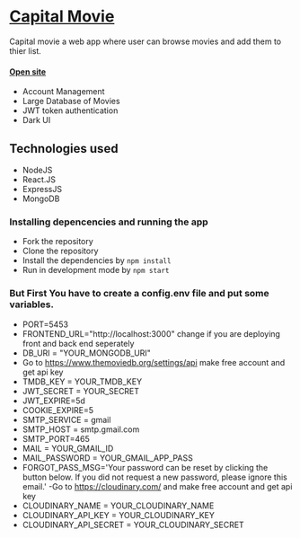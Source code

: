 
#                                       [Capital Movie](https://famous-rose-earthworm.cyclic.app/)

Capital movie a web app where user can browse movies and add them to thier list.

#### [Open site](https://famous-rose-earthworm.cyclic.app/) 


- Account Management
- Large Database of Movies
- JWT token authentication
- Dark UI

## Technologies used
* NodeJS
* React.JS
* ExpressJS
* MongoDB

### Installing depencencies and running the app
* Fork the repository
* Clone the repository
* Install the dependencies by `npm install`
* Run in development mode by `npm start`

### But First You have to create a config.env file and put some variables.
- PORT=5453
- FRONTEND_URL="http://localhost:3000" change if you are deploying front and back end seperately
- DB_URI = "YOUR_MONGODB_URI"
- Go to https://www.themoviedb.org/settings/api make free account and get api key 
- TMDB_KEY = YOUR_TMDB_KEY
- JWT_SECRET = YOUR_SECRET
- JWT_EXPIRE=5d
- COOKIE_EXPIRE=5
- SMTP_SERVICE = gmail
- SMTP_HOST = smtp.gmail.com
- SMTP_PORT=465
- MAIL = YOUR_GMAIL_ID
- MAIL_PASSWORD =  YOUR_GMAIL_APP_PASS
- FORGOT_PASS_MSG='Your password can be reset by clicking the button below. If you did not request a new password, please ignore this email.'
 -Go to https://cloudinary.com/ and make free account and get api key
- CLOUDINARY_NAME = YOUR_CLOUDINARY_NAME
- CLOUDINARY_API_KEY = YOUR_CLOUDINARY_KEY
- CLOUDINARY_API_SECRET = YOUR_CLOUDINARY_SECRET







